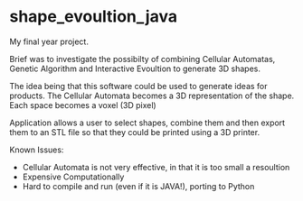 shape_evoultion_java
====================


My final year project. 

Brief was to investigate the possibilty of combining Cellular Automatas, Genetic Algorithm and Interactive Evoultion
to generate 3D shapes.

The idea being that this software could be used to generate ideas for products. The Cellular Automata becomes a 3D 
representation of the shape. Each space becomes a voxel (3D pixel)

Application allows a user to select shapes, combine them and then export them to an STL file so that they could be
printed using a 3D printer.

Known Issues:
- Cellular Automata is not very effective, in that it is too small a resoultion
- Expensive Computationally
- Hard to compile and run (even if it is JAVA!), porting to Python
